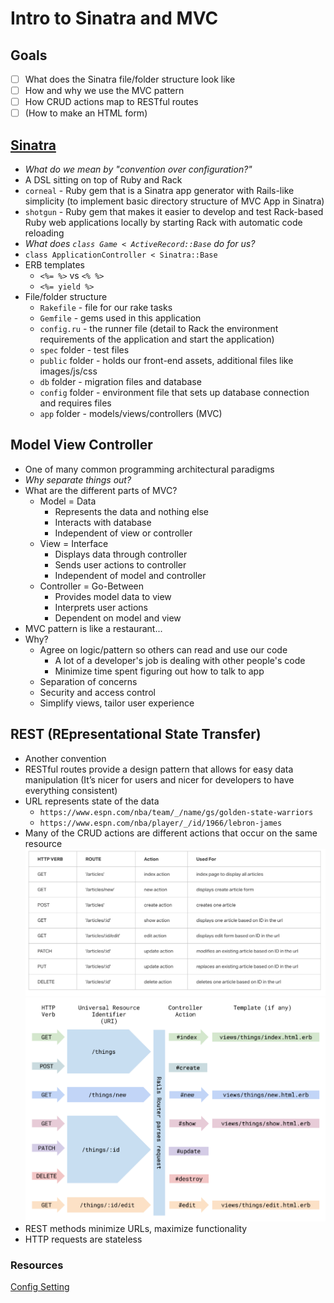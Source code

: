 # Intro to Sinatra and MVC

## Goals

- [ ] What does the Sinatra file/folder structure look like
- [ ] How and why we use the MVC pattern
- [ ] How CRUD actions map to RESTful routes
- [ ] (How to make an HTML form)

## [Sinatra](https://www.youtube.com/watch?v=qQzdAsjWGPg)

- _What do we mean by "convention over configuration?"_
- A DSL sitting on top of Ruby and Rack
- `corneal` - Ruby gem that is a Sinatra app generator with Rails-like simplicity (to implement basic directory structure of MVC App in Sinatra)
- `shotgun` - Ruby gem that makes it easier to develop and test Rack-based Ruby web applications locally by starting Rack with automatic code reloading
- _What does `class Game < ActiveRecord::Base` do for us?_
- `class ApplicationController < Sinatra::Base`
- ERB templates
  - `<%= %>` vs `<% %>`
  - `<%= yield %>`
- File/folder structure
  - `Rakefile` - file for our rake tasks
  - `Gemfile` - gems used in this application
  - `config.ru` - the runner file (detail to Rack the environment requirements of the application and start the application)
  - `spec` folder - test files
  - `public` folder - holds our front-end assets, additional files like images/js/css
  - `db` folder - migration files and database
  - `config` folder - environment file that sets up database connection and requires files
  - `app` folder - models/views/controllers (MVC)

## Model View Controller

- One of many common programming architectural paradigms
- _Why separate things out?_
- What are the different parts of MVC?
  - Model = Data
    - Represents the data and nothing else
    - Interacts with database
    - Independent of view or controller
  - View = Interface
    - Displays data through controller
    - Sends user actions to controller
    - Independent of model and controller
  - Controller = Go-Between
    - Provides model data to view
    - Interprets user actions
    - Dependent on model and view
- MVC pattern is like a restaurant...
- Why?
  - Agree on logic/pattern so others can read and use our code
    - A lot of a developer's job is dealing with other people's code
    - Minimize time spent figuring out how to talk to app
  - Separation of concerns
  - Security and access control
  - Simplify views, tailor user experience

## REST (REpresentational State Transfer)

- Another convention
- RESTful routes provide a design pattern that allows for easy data manipulation (It’s nicer for users and nicer for developers to have everything consistent)
- URL represents state of the data
  - `https://www.espn.com/nba/team/_/name/gs/golden-state-warriors`
  - `https://www.espn.com/nba/player/_/id/1966/lebron-james`
- Many of the CRUD actions are different actions that occur on the same resource
  ![rest1](./images/rest1.png)
  ![rest2](./images/rest2.png)
- REST methods minimize URLs, maximize functionality
- HTTP requests are stateless

### Resources

[Config Setting](http://sinatrarb.com/configuration.html)

